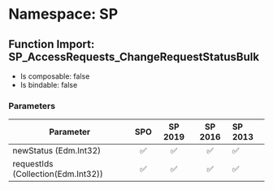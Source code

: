 # Namespace: SP

## Function Import: SP_AccessRequests_ChangeRequestStatusBulk

- Is composable: false
- Is bindable: false

### Parameters

Parameter | SPO | SP 2019 | SP 2016 | SP 2013
----------|:---:|:-------:|:-------:|:-------
newStatus (Edm.Int32) | ✅ | ✅ | ✅ | ✅
requestIds (Collection(Edm.Int32)) | ✅ | ✅ | ✅ | ✅